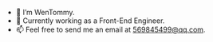 - 👋 I’m WenTommy.
- 👀 Currently working as a Front-End Engineer.
- 📫 Feel free to send me an email at 569845499@qq.com.

<!---
went2/went2 is a ✨ special ✨ repository because its `README.md` (this file) appears on your GitHub profile.
You can click the Preview link to take a look at your changes.
--->

